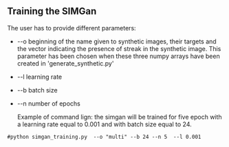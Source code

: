 ## Training the SIMGan
The user has to provide different parameters:

* --o beginning of the name given to synthetic images, their targets and the vector indicating the presence of streak in the synthetic image. This 
parameter has been chosen when these three numpy arrays have been created in 'generate_synthetic.py'
* --l learning rate 
* --b batch size
* --n number of epochs
  
  Example of command lign: the simgan will be trained for five epoch with a learning rate equal to 0.001 and with batch size equal to 24. 
```
#python simgan_training.py  --o "multi" --b 24 --n 5  --l 0.001
```
